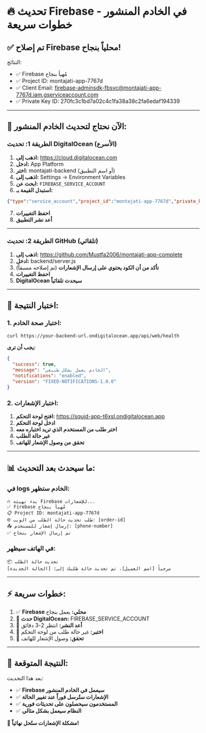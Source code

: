# 🔥 تحديث Firebase في الخادم المنشور - خطوات سريعة

## ✅ **تم إصلاح Firebase محلياً بنجاح!**

النتائج:
- ✅ Firebase مُهيأ بنجاح
- ✅ Project ID: montajati-app-7767d
- ✅ Client Email: firebase-adminsdk-fbsvc@montajati-app-7767d.iam.gserviceaccount.com
- ✅ Private Key ID: 270fc3c1bd7a02c4c1fa38a38c2fa6edaf194339

---

## 🚀 **الآن نحتاج لتحديث الخادم المنشور:**

### **الطريقة 1: تحديث DigitalOcean (الأسرع)**

1. **اذهب إلى:** https://cloud.digitalocean.com
2. **ادخل:** App Platform
3. **اختر:** montajati-backend (أو اسم التطبيق)
4. **اذهب إلى:** Settings → Environment Variables
5. **ابحث عن:** `FIREBASE_SERVICE_ACCOUNT`
6. **استبدل القيمة بـ:**

```json
{"type":"service_account","project_id":"montajati-app-7767d","private_key_id":"270fc3c1bd7a02c4c1fa38a38c2fa6edaf194339","private_key":"-----BEGIN PRIVATE KEY-----\nMIIEvQIBADANBgkqhkiG9w0BAQEFAASCBKcwggSjAgEAAoIBAQDjVGfCBuUStQEW\nOReRnU4FAQ0RU88LqcqfCI2dhMmP8pQWp0Rg55BdepEdZymdZZVdnV2ze+7rI6Jp\nUkyzCU4Yfc5GjgKaNGgqZGhkJUs4SAfTcSNEUEQpxkB6bflL1zh25ShGR3NrdMV0\nze95L6hOEcCH+M9VzUrQ47FfiGbpjvRifgC3LH97XJo4/9UjhkXp1+IF9srn2iVz\nJKWcE4UuV7esGwEnb8Dpg+p94mTWCemjUPoJrPb/HnaTHeh4nW4qCOCjUDTGFuuC\nCivxK8ruXbeO/BJRydFMBes7B6w324T3+4kBuF5zskVkM1D8vCr0FTqcu/tFAyjo\nPgd0wqLhAgMBAAECggEABi1LM3O2AjveV3D+MbP1RIAKj5u4HsBCk+8qz+qlgm6M\nNRBe9IYeP1f+/O5KbG8v748A1olpzMRXW6bDlELOty4l7ndZ3UBKy0oWpw/3WwRk\nCAwFMgw/SeZL5re5xCSJMXvZDA3RdkxCOEIHPYL8vwBO+7LYSWPOYl4peefOKg7t\n+U79xxkkU1FkEYjgdk2znl47Mw0vS9XrvhV1p+b7fbWw+u5GaT6ZO8XpjtmRtu11\n6BcUjuD31MLqhKbSrOD8U3tlMs0pAZGgPzelrof6rRVeJyFVf1L0/JRli3Xk8wQb\nlmZChLEhcmNAtblM3lYS1TCD+NURBWBmzTC0UPlkEQKBgQD524KMjeWz1stWZzpm\n+mjLlCzsN2NhBy0Ns9gLl+ZHPqlFXNYoxe4Px5JQFARD3YGXgkbhRNDKnNSYqXAW\nps5dY5uEwTtaUK4kZWeMg3jG8XdkoV5I62IzUqmTSc5vaLBBhi3XIEy0owsin48X\nq6OBdCsi1JhR+hHczIxrjk5EqQKBgQDo6x2n+UW6bvMue1f1MmZpQM7tJAWLcU2W\n1IK6hp5laBcBHgfOWdBnS2W/00Lb7kOzDT0JybVKysQqhucrLFF/eYUW2afpRNXh\nxA7/AMc4TrFQhT+tfOjiXMmMCiy1HO9NAOb48NE+2vBeCVI7T07DaRQVXBkwHI4m\nQBBq43EXeQKBgAW3/HjzFnrTQ7wqiK+qs5NVROHzMpcZ7vINV7iMNX0T9hPcWBp+\nzUAXNUYX7zEOdNTe6nhldtHsXQFRf3tFPhvtF7YmJhGfHx0+JOyWZcFH7Y+kEeBh\nYtIB5le0rMDoCIC3bX0rBBZuVObp+AB2sTtZSVN2wjW+H4KKO/yKOUhhAoGABvHL\nppB2FcLtGTuwOa1RBF5cTRG/4JJ2P8MCStFss5VQ6kWc8fgXkJzc4cVIvwnxlssU\nQNB0yVAWXTY8ejsOCwDyiOXgbcIRpnOUBuJdDj66Zq4yYdfRkb42fChpgNTmBaO7\nPzze4ELi28rnWsFYldbyNFjUn2yaiGVsl+NEIfECgYEAhf2INBQwIGgJ/AQmwaK4\nhWuz5Q+fDtWviOolNOQI6aBiuSUyvabHtbWz0jg+rHcmKUfPEinaqew+/si3XkM1\nBLHvviLIKqIfgL3srfrpf/tdHC3LMIs6rZZog2ZGbOH2Mm2ewXPtgPQyoY+qYFdm\ntuO0nrTLHA9Zo4iB9nXNfMA=\n-----END PRIVATE KEY-----\n","client_email":"firebase-adminsdk-fbsvc@montajati-app-7767d.iam.gserviceaccount.com","client_id":"106253771612039775188","auth_uri":"https://accounts.google.com/o/oauth2/auth","token_uri":"https://oauth2.googleapis.com/token","auth_provider_x509_cert_url":"https://www.googleapis.com/oauth2/v1/certs","client_x509_cert_url":"https://www.googleapis.com/robot/v1/metadata/x509/firebase-adminsdk-fbsvc%40montajati-app-7767d.iam.gserviceaccount.com","universe_domain":"googleapis.com"}
```

7. **احفظ التغييرات**
8. **أعد نشر التطبيق**

---

### **الطريقة 2: تحديث GitHub (تلقائي)**

1. **اذهب إلى:** https://github.com/Mustfa2006/montajati-app-complete
2. **ادخل:** backend/server.js
3. **تأكد من أن الكود يحتوي على إرسال الإشعارات** (تم إصلاحه مسبقاً)
4. **احفظ التغييرات**
5. **DigitalOcean سيحدث تلقائياً**

---

## 🧪 **اختبار النتيجة:**

### **1. اختبار صحة الخادم:**
```bash
curl https://your-backend-url.ondigitalocean.app/api/web/health
```

**يجب أن ترى:**
```json
{
  "success": true,
  "message": "الخادم يعمل بشكل طبيعي",
  "notifications": "enabled",
  "version": "FIXED-NOTIFICATIONS-1.0.0"
}
```

### **2. اختبار الإشعارات:**
1. **افتح لوحة التحكم:** https://squid-app-t6xsl.ondigitalocean.app
2. **ادخل لوحة التحكم**
3. **اختر طلب من المستخدم الذي تريد اختباره معه**
4. **غير حالة الطلب**
5. **تحقق من وصول الإشعار للهاتف**

---

## 📊 **ما سيحدث بعد التحديث:**

### **في logs الخادم ستظهر:**
```
🔥 بدء تهيئة Firebase للإشعارات...
✅ Firebase مُهيأ بنجاح
📋 Project ID: montajati-app-7767d
🌐 طلب تحديث حالة الطلب من الويب: [order-id]
📤 إرسال إشعار للمستخدم: [phone-number]
✅ تم إرسال الإشعار بنجاح
```

### **في الهاتف سيظهر:**
```
📦 تحديث حالة الطلب
مرحباً [اسم العميل]، تم تحديث حالة طلبك إلى: [الحالة الجديدة]
```

---

## ⚡ **خطوات سريعة:**

1. ✅ **Firebase محلي:** يعمل بنجاح
2. 🔄 **حدث DigitalOcean:** FIREBASE_SERVICE_ACCOUNT
3. 🚀 **أعد النشر:** انتظر 2-3 دقائق
4. 🧪 **اختبر:** غير حالة طلب من لوحة التحكم
5. 📱 **تحقق:** وصول الإشعار للهاتف

---

## 🎉 **النتيجة المتوقعة:**

بعد هذا التحديث:
- ✅ **Firebase سيعمل في الخادم المنشور**
- ✅ **الإشعارات ستُرسل فوراً عند تغيير الحالة**
- ✅ **المستخدمون سيحصلون على تحديثات فورية**
- ✅ **النظام سيعمل بشكل مثالي**

**🔔 مشكلة الإشعارات ستُحل نهائياً!**
